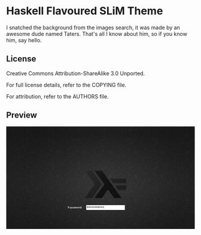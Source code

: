 # Haskell Flavoured SLiM Theme

I snatched the background from the images search, it was made by an awesome
dude named Taters. That's all I know about him, so if you know him, say hello.

## License

Creative Commons Attribution-ShareAlike 3.0 Unported.

For full license details, refer to the COPYING file.

For attribution, refer to the AUTHORS file.

## Preview

![Cool picture of this awesome theme](https://github.com/dmedvinsky/slim-theme-haskell/raw/master/preview.png)
